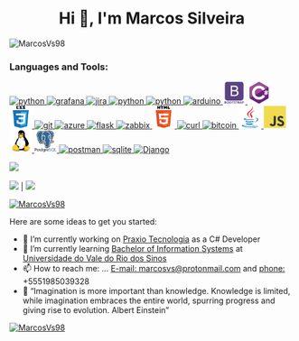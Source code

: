 <h1 align="center">Hi 👋, I'm Marcos Silveira</h1>

<p align="left"> 
    <img src="https://komarev.com/ghpvc/?username=MarcosVs98&label=Profile%20views&color=0e75b6&style=flat" alt="MarcosVs98"/>
</p>

<h3 align="left">Languages and Tools:</h3>

<p align="left"> 
    <a href="https://www.python.org/" target="_blank"> <img src="https://cdn.worldvectorlogo.com/logos/python-5.svg" alt="python"  width="40" height="40"/> </a>    
    <a href="https://grafana.com/" target="_blank"> <img src="https://cdn.worldvectorlogo.com/logos/grafana.svg" alt="grafana"  width="40" height="40"/> </a>
    <a href="https://www.atlassian.com/software/jira?" target="_blank"> <img src="https://cdn.worldvectorlogo.com/logos/jira-1.svg" alt="jira"  width="40" height="40"/>  </a>    
    <a href="https://www.elastic.co/pt/what-is/elasticsearch" target="_blank"> <img src="https://cdn.worldvectorlogo.com/logos/elasticsearch.svg" alt="python"  width="40" height="40"/>  </a>
    <a href="https://us-east-2.console.aws.amazon.com/ec2/v2/home?region=us-east-2#Instances:" target="_blank"> <img src="https://cdn.worldvectorlogo.com/logos/aws-2.svg" alt="python"  width="40" height="40"/>  </a>
    <a href="https://www.arduino.cc/" target="_blank"> <img src="https://cdn.worldvectorlogo.com/logos/arduino-1.svg" alt="arduino" width="40" height="40"/>  </a>
    <a href="https://getbootstrap.com" target="_blank"> <img src="https://raw.githubusercontent.com/devicons/devicon/master/icons/bootstrap/bootstrap-plain-wordmark.svg" alt="bootstrap" width="40" height="40"/>  </a>
    <a href="https://www.w3schools.com/cs/" target="_blank"> <img src="https://raw.githubusercontent.com/devicons/devicon/master/icons/csharp/csharp-original.svg" alt="csharp" width="40" height="40"/>  </a>
    <a href="https://www.w3schools.com/css/" target="_blank"> <img src="https://raw.githubusercontent.com/devicons/devicon/master/icons/css3/css3-original-wordmark.svg" alt="css3" width="40" height="40"/>  </a>
    <a href="https://git-scm.com/" target="_blank"> <img src="https://www.vectorlogo.zone/logos/git-scm/git-scm-icon.svg" alt="git" width="40" height="40"/> </a>    
    <a href="https://azure.microsoft.com/" target="_blank"> <img src="https://cdn.worldvectorlogo.com/logos/azure-1.svg" alt="azure" width="40" height="40"/> </a>
    <a href="https://flask.palletsprojects.com/en/2.0.x/" target="_blank"> <img src="https://cdn.worldvectorlogo.com/logos/flask.svg" alt="flask" width="40" height="40"/> </a>    
    <a href="https://www.zabbix.com/" target="_blank"> <img src="https://cdn.worldvectorlogo.com/logos/zabbix-1.svg" alt="zabbix"  width="40" height="40"/> </a>
    <a href="https://www.w3.org/html/" target="_blank"> <img src="https://raw.githubusercontent.com/devicons/devicon/master/icons/html5/html5-original-wordmark.svg" alt="html5" width="40" height="40"/>  </a>
    <a href="https://curl.se/" target="_blank"> <img src="https://cdn.worldvectorlogo.com/logos/curl.svg" alt="curl" width="40" height="40"/>  </a>    
    <a href="https://bitcoin.org/pt_BR/" target="_blank"> <img src="https://cdn.worldvectorlogo.com/logos/bitcoin.svg" alt="bitcoin" width="40" height="40"/>  </a>
    <a href="https://www.java.com" target="_blank"> <img src="https://raw.githubusercontent.com/devicons/devicon/master/icons/java/java-original.svg" alt="java" width="40" height="40"/>  </a>
    <a href="https://developer.mozilla.org/en-US/docs/Web/JavaScript" target="_blank"> <img src="https://raw.githubusercontent.com/devicons/devicon/master/icons/javascript/javascript-original.svg" alt="javascript" width="40" height="40"/>  </a>
    <a href="https://www.linux.org/" target="_blank"> <img src="https://raw.githubusercontent.com/devicons/devicon/master/icons/linux/linux-original.svg" alt="linux" width="40" height="40"/> </a>
    <a href="https://www.postgresql.org" target="_blank"> <img src="https://raw.githubusercontent.com/devicons/devicon/master/icons/postgresql/postgresql-original-wordmark.svg" alt="postgresql" width="40" height="40"/>  </a>
    <a href="https://postman.com" target="_blank"> <img src="https://www.vectorlogo.zone/logos/getpostman/getpostman-icon.svg" alt="postman" width="40" height="40"/>  </a>
    <a href="https://www.sqlite.org/" target="_blank"> <img src="https://www.vectorlogo.zone/logos/sqlite/sqlite-icon.svg" alt="sqlite" width="40" height="40"/>  </a>
    <a href="https://www.djangoproject.com/" target="_blank"> <img src="https://cdn.worldvectorlogo.com/logos/django.svg" alt="Django"  width="40" height="40"/>  </a>
</p>

<p align="left"> 
    <a href="https://docs.codersrank.io/widgets/skills-chart-widget"><img src="https://cr-ss-service.azurewebsites.net/api/ScreenShot?widget=summary&username=marcosvs98&badges=3&show-avatar=false&style=--header-bg-color:#edf1f3;--border-radius:0px"/></a>
</p>


![](https://github-readme-stats.vercel.app/api?username=MarcosVs98&show_icons=true&locale=en)  |  ![](https://github-readme-streak-stats.herokuapp.com/?user=MarcosVs98&)




<p align="left"> 
    <a href="https://github.com/ryo-ma/github-profile-trophy"><img src="https://github-profile-trophy.vercel.app/?username=MarcosVs98" alt="MarcosVs98"/></a>
</p>

Here are some ideas to get you started:

- 🔭 I’m currently working on [Praxio Tecnologia](https://praxio.com.br) as a C# Developer
- 🌱 I’m currently learning [Bachelor of Information Systems](https://en.wikipedia.org/wiki/Bachelor_of_Information_Systems) at [Universidade do Vale do Rio dos Sinos](https://pt.wikipedia.org/wiki/Universidade_do_Vale_do_Rio_dos_Sinos)
- 📫 How to reach me: ... [E-mail: ]()marcosvs@protonmail.com and [phone: ]() +5551985039328
- 🔭 “Imagination is more important than knowledge. Knowledge is limited, while imagination embraces the entire world, spurring progress and giving rise to evolution. Albert Einstein”

<p align="left"> 
    <a href="https://docs.codersrank.io/widgets/skills-chart-widget"><img src="https://cr-skills-chart-widget.azurewebsites.net/api/api?username=marcosvs98" alt="MarcosVs98"/></a>
</p>


